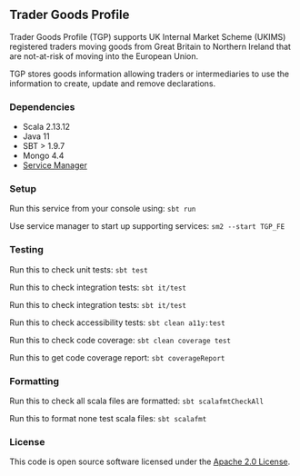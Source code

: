 
## Trader Goods Profile

Trader Goods Profile (TGP) supports UK Internal Market Scheme (UKIMS) registered traders moving goods from Great Britain to Northern Ireland that are not-at-risk of moving into the European Union.

TGP stores goods information allowing traders or intermediaries to use the information to create, update and remove declarations.

### Dependencies

- Scala 2.13.12
- Java 11
- SBT > 1.9.7
- Mongo 4.4
- [Service Manager](https://github.com/hmrc/sm2)

### Setup

Run this service from your console using: `sbt run`

Use service manager to start up supporting services: `sm2 --start TGP_FE` 

### Testing

Run this to check unit tests: `sbt test`

Run this to check integration tests: `sbt it/test`

Run this to check integration tests: `sbt it/test`

Run this to check accessibility tests: `sbt clean a11y:test`

Run this to check code coverage: `sbt clean coverage test`

Run this to get code coverage report: `sbt coverageReport`

### Formatting

Run this to check all scala files are formatted: `sbt scalafmtCheckAll`

Run this to format none test scala files: `sbt scalafmt`

### License

This code is open source software licensed under the [Apache 2.0 License]("http://www.apache.org/licenses/LICENSE-2.0.html").
